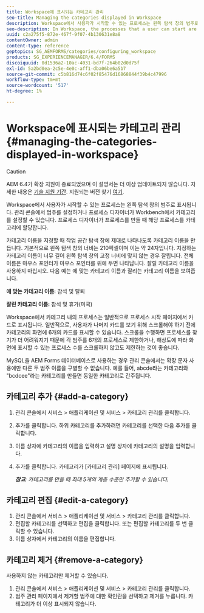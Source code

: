 ```yaml
---
title: Workspace에 표시되는 카테고리 관리
seo-title: Managing the categories displayed in Workspace
description: Workspace에서 사용자가 시작할 수 있는 프로세스는 왼쪽 탐색 창의 범주로 표시됩니다. Workspace에 표시되는 이러한 카테고리를 관리하는 방법을 알아봅니다.
seo-description: In Workspace, the processes that a user can start are displayed in categories in the left navigation pane. Learn how you can manage these categories displayed in Workspace.
uuid: c2a275f5-872e-467f-9f07-4b130631e8a8
contentOwner: admin
content-type: reference
geptopics: SG_AEMFORMS/categories/configuring_workspace
products: SG_EXPERIENCEMANAGER/6.4/FORMS
discoiquuid: 0d1536a2-10ac-4031-bd7f-264b02d0d75f
exl-id: 5a2bd0ea-2c5e-4e0c-aff1-dba06be6a5b7
source-git-commit: c5b816d74c6f02f85476d16868844f39b4c47996
workflow-type: tm+mt
source-wordcount: '517'
ht-degree: 1%

---
```


# Workspace에 표시되는 카테고리 관리 {#managing-the-categories-displayed-in-workspace}

>[!CAUTION]
>
>AEM 6.4가 확장 지원이 종료되었으며 이 설명서는 더 이상 업데이트되지 않습니다. 자세한 내용은 [기술 지원 기간](https://helpx.adobe.com/kr/support/programs/eol-matrix.html). 지원되는 버전 찾기 [여기](https://experienceleague.adobe.com/docs/).

Workspace에서 사용자가 시작할 수 있는 프로세스는 왼쪽 탐색 창의 범주로 표시됩니다. 관리 콘솔에서 범주를 설정하거나 프로세스 디자이너가 Workbench에서 카테고리를 설정할 수 있습니다. 프로세스 디자이너가 프로세스를 만들 때 해당 프로세스를 카테고리에 할당합니다.

카테고리 이름을 지정할 때 작업 공간 탐색 창에 제대로 나타나도록 카테고리 이름을 만듭니다. 기본적으로 왼쪽 탐색 창의 너비는 210픽셀이며 이는 약 24자입니다. 지정하는 카테고리 이름이 너무 길어 왼쪽 탐색 창의 고정 너비에 맞지 않는 경우 잘립니다. 전체 이름은 마우스 포인터가 마우스 포인터를 위에 두면 나타납니다. 잘릴 카테고리 이름을 사용하지 마십시오. 다음 예는 에 맞는 카테고리 이름과 잘리는 카테고리 이름을 보여줍니다.

**에 맞는 카테고리 이름:** 참석 및 탈퇴

**잘린 카테고리 이름:** 참석 및 휴가(미국)

Workspace에서 카테고리 내의 프로세스는 일반적으로 프로세스 시작 페이지에서 카드로 표시됩니다. 일반적으로, 사용자가 나머지 카드를 보기 위해 스크롤해야 하기 전에 카테고리의 화면에 6개의 카드를 표시할 수 있습니다. 스크롤을 수행하면 프로세스를 찾기가 더 어려워지기 때문에 각 범주를 6개의 프로세스로 제한하거나, 해상도에 따라 화면에 표시할 수 있는 프로세스 수를 스크롤하지 않고도 제한하는 것이 좋습니다.

MySQL을 AEM Forms 데이터베이스로 사용하는 경우 관리 콘솔에서는 확장 문자 사용에만 다른 두 범주 이름을 구별할 수 없습니다. 예를 들어, abcde라는 카테고리와 &quot;bcdcee&quot;라는 카테고리를 만들면 동일한 카테고리로 간주됩니다.

## 카테고리 추가 {#add-a-category}

1. 관리 콘솔에서 서비스 > 애플리케이션 및 서비스 > 카테고리 관리를 클릭합니다.
1. 추가를 클릭합니다. 하위 카테고리를 추가하려면 카테고리를 선택한 다음 추가를 클릭합니다.
1. 이름 상자에 카테고리의 이름을 입력하고 설명 상자에 카테고리의 설명을 입력합니다.
1. 추가를 클릭합니다. 카테고리가 [카테고리 관리] 페이지에 표시됩니다.

   ***참고&#x200B;**: 카테고리를 만들 때 최대 5개의 계층 수준만 추가할 수 있습니다.*

## 카테고리 편집 {#edit-a-category}

1. 관리 콘솔에서 서비스 > 애플리케이션 및 서비스 > 카테고리 관리를 클릭합니다.
1. 편집할 카테고리를 선택하고 편집을 클릭합니다. 또는 편집할 카테고리를 두 번 클릭할 수 있습니다.
1. 이름 상자에서 카테고리의 이름을 편집합니다.

## 카테고리 제거 {#remove-a-category}

사용하지 않는 카테고리만 제거할 수 있습니다.

1. 관리 콘솔에서 서비스 > 애플리케이션 및 서비스 > 카테고리 관리를 클릭합니다.
1. 범주 관리 페이지에서 제거할 범주에 대한 확인란을 선택하고 제거를 누릅니다. 카테고리가 더 이상 표시되지 않습니다.

